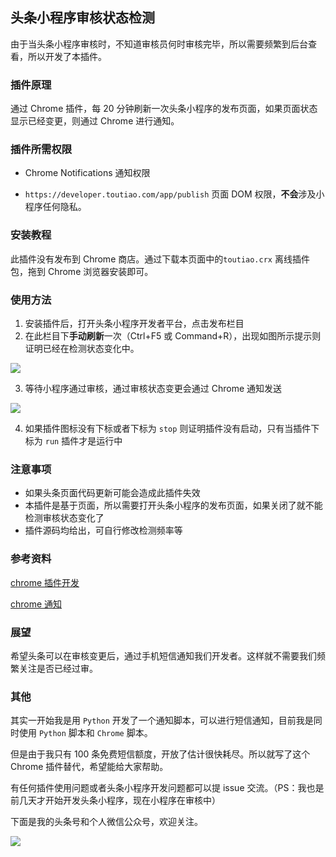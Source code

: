 ## 头条小程序审核状态检测

由于当头条小程序审核时，不知道审核员何时审核完毕，所以需要频繁到后台查看，所以开发了本插件。

### 插件原理

通过 Chrome 插件，每 20 分钟刷新一次头条小程序的发布页面，如果页面状态显示已经变更，则通过 Chrome 进行通知。

### 插件所需权限

- Chrome Notifications 通知权限

- `https://developer.toutiao.com/app/publish` 页面 DOM 权限，**不会**涉及小程序任何隐私。

### 安装教程

此插件没有发布到 Chrome 商店。通过下载本页面中的`toutiao.crx` 离线插件包，拖到 Chrome 浏览器安装即可。

### 使用方法

1. 安装插件后，打开头条小程序开发者平台，点击发布栏目
2. 在此栏目下**手动刷新**一次（Ctrl+F5 或 Command+R），出现如图所示提示则证明已经在检测状态变化中。

![](http://img.eriice.com/QQ20190809-171727@2x.png)

3. 等待小程序通过审核，通过审核状态变更会通过 Chrome 通知发送

![](http://img.eriice.com/toutiaopng)

4. 如果插件图标没有下标或者下标为 `stop` 则证明插件没有启动，只有当插件下标为 `run` 插件才是运行中

### 注意事项

 - 如果头条页面代码更新可能会造成此插件失效
 - 本插件是基于页面，所以需要打开头条小程序的发布页面，如果关闭了就不能检测审核状态变化了
 - 插件源码均给出，可自行修改检测频率等

### 参考资料

[chrome 插件开发](https://www.cnblogs.com/liuxianan/p/chrome-plugin-develop.html#popup%E5%92%8Cbackground) 

[chrome 通知](https://crxdoc-zh.appspot.com/extensions/notifications)

### 展望

希望头条可以在审核变更后，通过手机短信通知我们开发者。这样就不需要我们频繁关注是否已经过审。

### 其他

其实一开始我是用 `Python` 开发了一个通知脚本，可以进行短信通知，目前我是同时使用 `Python` 脚本和 `Chrome` 脚本。

但是由于我只有 100 条免费短信额度，开放了估计很快耗尽。所以就写了这个 Chrome 插件替代，希望能给大家帮助。

有任何插件使用问题或者头条小程序开发问题都可以提 issue 交流。（PS：我也是前几天才开始开发头条小程序，现在小程序在审核中）

下面是我的头条号和个人微信公众号，欢迎关注。

![](http://img.eriice.com/toutiao_wechat_qrcode.png)
